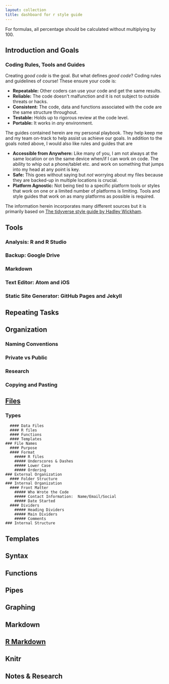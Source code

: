 ```yaml
---
layout: collection
title: dashboard for r style guide
---
```

For formulas, all percentage should be calculated without multiplying by 100.

## Introduction and Goals

### Coding Rules, Tools and Guides
Creating *good code* is the goal.  But what defines *good code*?  Coding rules and guidelines of course!  These ensure your code is:
- **Repeatable:** Other coders can use your code and get the same results.
- **Reliable:** The code doesn't malfunction and it is not subject to outside threats or hacks.
- **Consistent:** The code, data and functions associated with the code are the same structure throughout.
- **Testable:** Holds up to rigorous review at the code level.
- **Portable:** It works in *any* environment.

The guides contained herein are my personal playbook.  They help keep me and my team on-track to help assist us achieve our goals.  In addition to the goals noted above, I would also like rules and guides that are
- **Accessible from Anywhere:** Like many of you, I am not always at the same location or on the same device when/if I can work on code. The ability to whip out a phone/tablet etc. and work on something that jumps into my head at any point is key.
- **Safe:** This goes without saying but *not* worrying about my files because they are backed-up in multiple locations is crucial.
- **Platform Agnostic:** Not being tied to a specific platform tools or styles that work on one or a limited number of platforms is limiting.  Tools and style guides that work on as many platforms as possible is required.

The information herein incorporates many different sources but it is primarily based on [The tidyverse style guide by Hadley Wickham](https://style.tidyverse.org/).   

## Tools
  ### Analysis: R and R Studio
  ### Backup: Google Drive
  ### Markdown
  ### Text Editor: Atom and iOS
  ### Static Site Generator: GitHub Pages and Jekyll

## Repeating Tasks

## Organization
  ### Naming Conventions
  ### Private vs Public
  ### Research
  ### Copying and Pasting

## [Files](/filenames.md)
  ### Types
      #### Data Files
      #### R files
      #### Functions
      #### Templates
    ### File Names
      #### Purpose
      #### Format
        ##### R files
        ##### Underscores & Dashes
        ##### Lower Case
        ##### Ordering
    ### External Organization
      #### Folder Structure
    ### Internal Organization
      #### Front Matter
        ##### Who Wrote the Code
        ##### Contact Information:  Name/Email/Social
        ##### Date Started
      #### Dividers
        ##### Heading Dividers
        ##### Main Dividers
        ##### Comments
    ### Internal Structure

## Templates

## Syntax

## Functions

## Pipes

## Graphing

## Markdown

## [R Markdown](/rmarkdown.md)

## Knitr

## Notes & Research
